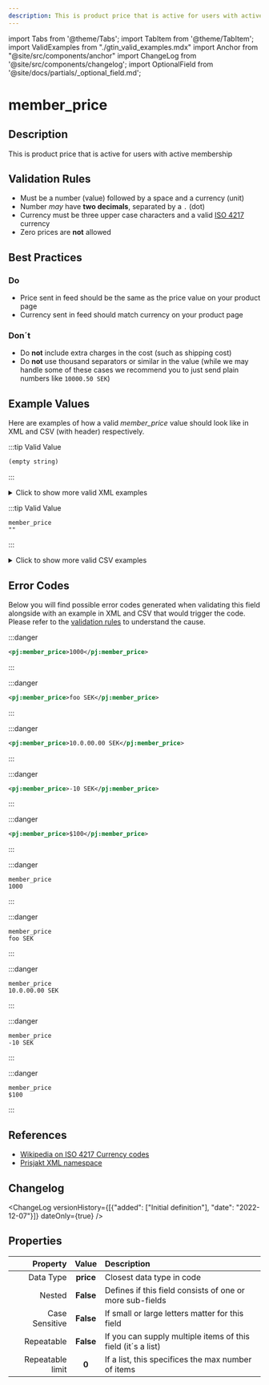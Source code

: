 ```yaml
---
description: This is product price that is active for users with active membership
---
```


import Tabs from '@theme/Tabs';
import TabItem from '@theme/TabItem';
import ValidExamples from "./gtin_valid_examples.mdx"
import Anchor from "@site/src/components/anchor"
import ChangeLog from '@site/src/components/changelog';
import OptionalField from '@site/docs/partials/_optional_field.md';

# member_price

<OptionalField/>

## Description

This is product price that is active for users with active membership





## Validation Rules

- Must be a number (value) followed by a space and a currency (unit)
- Number *may* have **two decimals**, separated by a `.` (dot)
- Currency must be three upper case characters and a valid [ISO 4217](https://en.wikipedia.org/wiki/ISO_4217) currency
- Zero prices are **not** allowed


## Best Practices


### Do

- Price sent in feed should be the same as the price value on your product page
- Currency sent in feed should match currency on your product page



### Don´t

- Do **not** include extra charges in the cost (such as shipping cost)
- Do **not** use thousand separators or similar in the value (while we may handle some of these cases we recommend you to just send plain numbers like `10000.50 SEK`)




## Example Values

Here are examples of how a valid *member_price* value  should look like in XML and CSV (with header) respectively.

<Tabs>
  <TabItem value="valid_xml" label="XML" default>

:::tip Valid Value

```xml
(empty string)
```

:::

<details>
  <summary>Click to show more valid XML examples</summary>
  <div>

```xml
(empty string)
```

```xml
<pj:member_price>100 SEK</pj:member_price>
```

```xml
<pj:member_price>SEK 100</pj:member_price>
```

```xml
<pj:member_price>99.99 SEK</pj:member_price>
```

```xml
<pj:member_price>99,99 SEK</pj:member_price>
```

```xml
<pj:member_price>10,000.00 SEK</pj:member_price>
```

```xml
<pj:member_price>10 000.00 SEK</pj:member_price>
```

```xml
<pj:member_price>10.000 SEK</pj:member_price>
```

```xml
<pj:member_price>1.144.000 SEK</pj:member_price>
```


  </div>
</details>

 </TabItem>
  <TabItem value="valid_csv" label="CSV">

:::tip Valid Value

```csv
member_price
""
```

:::

<details>
  <summary>Click to show more valid CSV examples</summary>
  <div>

```csv
member_price
""
```

```csv
member_price
100 SEK
```

```csv
member_price
SEK 100
```

```csv
member_price
99.99 SEK
```

```csv
member_price
"99,99 SEK"
```

```csv
member_price
"10,000.00 SEK"
```

```csv
member_price
10 000.00 SEK
```

```csv
member_price
10.000 SEK
```

```csv
member_price
1.144.000 SEK
```


  </div>
</details>

  </TabItem>
</Tabs>

## Error Codes

Below you will find possible error codes generated when validating this field alongside with an example in XML and CSV that would trigger the code. Please refer to the [validation rules](#validation-rules) to understand the cause.

<Tabs>
  <TabItem value="invalid_xml" label="XML" default>

:::danger <Anchor id="validation_missing_currency" title="validation_missing_currency" /> 

```xml
<pj:member_price>1000</pj:member_price>
```

:::

:::danger <Anchor id="validation_missing_price_value" title="validation_missing_price_value" /> 

```xml
<pj:member_price>foo SEK</pj:member_price>
```

:::

:::danger <Anchor id="validation_not_number" title="validation_not_number" /> 

```xml
<pj:member_price>10.0.00.00 SEK</pj:member_price>
```

:::

:::danger <Anchor id="validation_not_positive_number" title="validation_not_positive_number" /> 

```xml
<pj:member_price>-10 SEK</pj:member_price>
```

:::

:::danger <Anchor id="validation_unknown_currency" title="validation_unknown_currency" /> 

```xml
<pj:member_price>$100</pj:member_price>
```

:::


 </TabItem>
  <TabItem value="invalid_csv" label="CSV">

:::danger <Anchor id="validation_missing_currency" title="validation_missing_currency" /> 

```csv
member_price
1000
```

:::

:::danger <Anchor id="validation_missing_price_value" title="validation_missing_price_value" /> 

```csv
member_price
foo SEK
```

:::

:::danger <Anchor id="validation_not_number" title="validation_not_number" /> 

```csv
member_price
10.0.00.00 SEK
```

:::

:::danger <Anchor id="validation_not_positive_number" title="validation_not_positive_number" /> 

```csv
member_price
-10 SEK
```

:::

:::danger <Anchor id="validation_unknown_currency" title="validation_unknown_currency" /> 

```csv
member_price
$100
```

:::


  </TabItem>
</Tabs>

## References
- [Wikipedia on ISO 4217 Currency codes](https://en.wikipedia.org/wiki/ISO_4217)
- [Prisjakt XML namespace](https://storage.googleapis.com/prisjakt-namespace/ns`)

## Changelog
<ChangeLog versionHistory={[{"added": ["Initial definition"], "date": "2022-12-07"}]} dateOnly={true} />

## Properties

|     **Property** |         **Value**          | **Description**                                              |
|-----------------:|:--------------------------:|:-------------------------------------------------------------|
|        Data Type |    **price**     | Closest data type in code                                    |
|           Nested |      **False**      | Defines if this field consists of one or more sub-fields     |
|   Case Sensitive |  **False**  | If small or large letters matter for this field              |
|       Repeatable |    **False**    | If you can supply multiple items of this field (it´s a list) |
| Repeatable limit | **0** | If a list, this specifices the max number of items           |